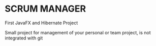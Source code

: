# SCRUM MANAGER

First JavaFX and Hibernate Project

  Small project for management of your personal or team project, is not integrated with git



